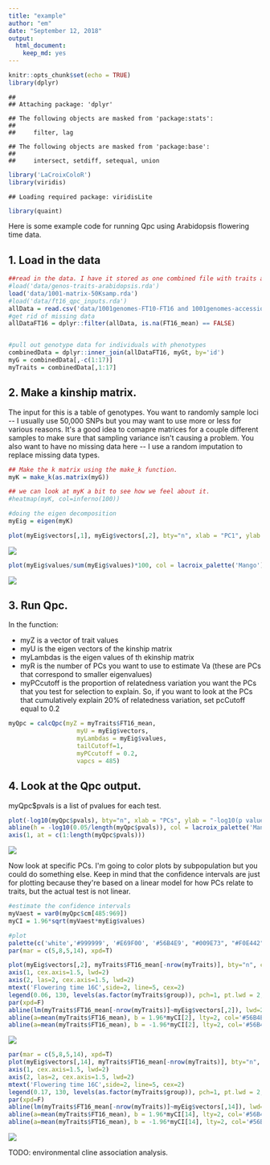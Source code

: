 ```yaml
---
title: "example"
author: "em"
date: "September 12, 2018"
output:
  html_document:
    keep_md: yes
---
```



```r
knitr::opts_chunk$set(echo = TRUE)
library(dplyr)
```

```
## 
## Attaching package: 'dplyr'
```

```
## The following objects are masked from 'package:stats':
## 
##     filter, lag
```

```
## The following objects are masked from 'package:base':
## 
##     intersect, setdiff, setequal, union
```

```r
library('LaCroixColoR')
library(viridis)
```

```
## Loading required package: viridisLite
```

```r
library(quaint)
```

Here is some example code for running Qpc using Arabidopsis flowering time data.


## 1. Load in the data

```r
##read in the data. I have it stored as one combined file with traits and genotypes and other info for all the individuals in my dataset.
#load('data/genos-traits-arabidopsis.rda')
load('data/1001-matrix-50Ksamp.rda')
#load('data/ft16_qpc_inputs.rda')
allData = read.csv('data/1001genomes-FT10-FT16 and 1001genomes-accessions.csv', stringsAsFactors = F)
#get rid of missing data
allDataFT16 = dplyr::filter(allData, is.na(FT16_mean) == FALSE)


#pull out genotype data for individuals with phenotypes
combinedData = dplyr::inner_join(allDataFT16, myGt, by='id')
myG = combinedData[,-c(1:17)]
myTraits = combinedData[,1:17]
```


## 2. Make a kinship matrix. 
The input for this is a table of genotypes. You want to randomly sample loci -- I usually use 50,000 SNPs but you may want to use more or less for various reasons. It's a good idea to comapre matrices for a couple different samples to make sure that sampling variance isn't causing a problem. You also want to have no missing data here -- I use a random imputation to replace missing data types. 

```r
## Make the k matrix using the make_k function.
myK = make_k(as.matrix(myG))

## we can look at myK a bit to see how we feel about it.
#heatmap(myK, col=inferno(100))

#doing the eigen decomposition
myEig = eigen(myK)

plot(myEig$vectors[,1], myEig$vectors[,2], bty="n", xlab = "PC1", ylab = "PC2", col = lacroix_palette('Mango')[1])
```

![](example_files/figure-html/kinshipmatrix-1.png)<!-- -->

```r
plot(myEig$values/sum(myEig$values)*100, col = lacroix_palette('Mango')[3], bty="n", ylab = "% variation explained by each PC", xlab = "PC")
```

![](example_files/figure-html/kinshipmatrix-2.png)<!-- -->

## 3. Run Qpc. 
In the function:
* myZ is a vector of trait values
* myU is the eigen vectors of the kinship matrix
* myLambdas is the eigen values of th ekinship matrix
* myR is the number of PCs you want to use to estimate Va (these are PCs that correspond to smaller eigenvalues)
* myPCcutoff is the proportion of relatedness variation you want the PCs that you test for selection to explain. So, if you want to look at the PCs that cumulatively explain 20% of relatedness variation, set pcCutoff equal to 0.2

```r
myQpc = calcQpc(myZ = myTraits$FT16_mean, 
                   myU = myEig$vectors, 
                   myLambdas = myEig$values,
                   tailCutoff=1,
                   myPCcutoff = 0.2,
                   vapcs = 485)
```

## 4. Look at the Qpc output.


myQpc$pvals is a list of pvalues for each test.


```r
plot(-log10(myQpc$pvals), bty="n", xlab = "PCs", ylab = "-log10(p value)", col = lacroix_palette('Mango')[4], lwd=2, xaxt="n")
abline(h = -log10(0.05/length(myQpc$pvals)), col = lacroix_palette('Mango')[1], lwd=2)
axis(1, at = c(1:length(myQpc$pvals)))
```

![](example_files/figure-html/Qpcresults-1.png)<!-- -->

Now look at specific PCs. I'm going to color plots by subpopulation but you could do something else. Keep in mind that the confidence intervals are just for plotting because they're based on a linear model for how PCs relate to traits, but the actual test is not linear. 

```r
#estimate the confidence intervals
myVaest = var0(myQpc$cm[485:969])
myCI = 1.96*sqrt(myVaest*myEig$values)

#plot
palette(c('white','#999999', '#E69F00', '#56B4E9', "#009E73", "#F0E442", "#0072B2", "#D55E00", "#CC79A7", 'black', 'mediumpurple3'))
par(mar = c(5,8,5,14), xpd=T)

plot(myEig$vectors[,2], myTraits$FT16_mean[-nrow(myTraits)], bty="n", col = as.factor(myTraits$group), lwd=2, ylab = "", yaxt="n",xlab = "PC2", cex.lab=2, cex.axis=2, xaxt="n")
axis(1, cex.axis=1.5, lwd=2)
axis(2, las=2, cex.axis=1.5, lwd=2)
mtext('Flowering time 16C',side=2, line=5, cex=2)
legend(0.06, 130, levels(as.factor(myTraits$group)), pch=1, pt.lwd = 2,col = palette(), bty="n", text.width = 0.04)
par(xpd=F)
abline(lm(myTraits$FT16_mean[-nrow(myTraits)]~myEig$vectors[,2]), lwd=2, col = "#0072B2")
abline(a=mean(myTraits$FT16_mean), b = 1.96*myCI[2], lty=2, col='#56B4E9', lwd=2)
abline(a=mean(myTraits$FT16_mean), b = -1.96*myCI[2], lty=2, col='#56B4E9', lwd=2)
```

![](example_files/figure-html/Qpcresults2-1.png)<!-- -->

```r
par(mar = c(5,8,5,14), xpd=T)
plot(myEig$vectors[,14], myTraits$FT16_mean[-nrow(myTraits)], bty="n", col = as.factor(myTraits$group), lwd=2, ylab = "", yaxt="n",xlab = "PC14", cex.lab=2, cex.axis=2, xaxt="n")
axis(1, cex.axis=1.5, lwd=2)
axis(2, las=2, cex.axis=1.5, lwd=2)
mtext('Flowering time 16C',side=2, line=5, cex=2)
legend(0.17, 130, levels(as.factor(myTraits$group)), pch=1, pt.lwd = 2,col = palette(), bty="n", text.width = 0.04)
par(xpd=F)
abline(lm(myTraits$FT16_mean[-nrow(myTraits)]~myEig$vectors[,14]), lwd=2, col = "#0072B2")
abline(a=mean(myTraits$FT16_mean), b = 1.96*myCI[14], lty=2, col='#56B4E9', lwd=2)
abline(a=mean(myTraits$FT16_mean), b = -1.96*myCI[14], lty=2, col='#56B4E9', lwd=2)
```

![](example_files/figure-html/Qpcresults2-2.png)<!-- -->



TODO: environmental cline association analysis.



